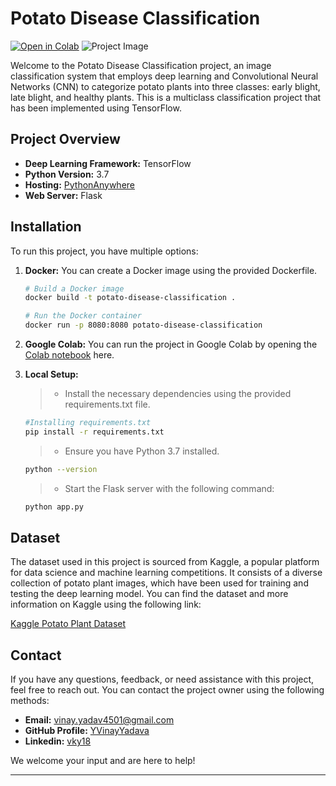 # Potato Disease Classification
[![Open in Colab](https://colab.research.google.com/assets/colab-badge.svg)](https://colab.research.google.com/github/VinayYadava/Potato-Disease/blob/main/training/potato.ipynb)
![Project Image](https://drive.google.com/uc?id=18jH2gZQ8G98u_kDPP7Vq_vidTcVUqBQJ)

Welcome to the Potato Disease Classification project, an image classification system that employs deep learning and Convolutional Neural Networks (CNN) to categorize potato plants into three classes: early blight, late blight, and healthy plants. This is a multiclass classification project that has been implemented using TensorFlow.

## Project Overview

- **Deep Learning Framework:** TensorFlow
- **Python Version:** 3.7
- **Hosting:** [PythonAnywhere](http://vy36689.pythonanywhere.com)
- **Web Server:** Flask

## Installation

To run this project, you have multiple options:

1. **Docker:** You can create a Docker image using the provided Dockerfile.
   
   ```bash
   # Build a Docker image
   docker build -t potato-disease-classification .
   
   # Run the Docker container
   docker run -p 8080:8080 potato-disease-classification
    ```

2. **Google Colab:** You can run the project in Google Colab by opening the [Colab notebook](https://colab.research.google.com/github/VinayYadava/Potato-Disease/blob/main/training/potato.ipynb) here.

3. **Local Setup:** 
    > - Install the necessary dependencies using the provided requirements.txt file.

    ```bash 
    #Installing requirements.txt
    pip install -r requirements.txt
    ```
 
    > - Ensure you have Python 3.7 installed.
    ```bash
    python --version
    ```
    > - Start the Flask server with the following command:
    ```bash
    python app.py
    ```
## Dataset

The dataset used in this project is sourced from Kaggle, a popular platform for data science and machine learning competitions. It consists of a diverse collection of potato plant images, which have been used for training and testing the deep learning model. You can find the dataset and more information on Kaggle using the following link:

[Kaggle Potato Plant Dataset](https://www.kaggle.com/datasets/alyeko/potato-tomato-dataset)

## Contact

If you have any questions, feedback, or need assistance with this project, feel free to reach out. You can contact the project owner using the following methods:

- **Email:** [vinay.yadav4501@gmail.com](mailto:vinay.yadav4501@gmail.com)
- **GitHub Profile:** [YVinayYadava](https://github.com/VinayYadava)
- **Linkedin:** [vky18](https://linkedin.com/in/vky18)

We welcome your input and are here to help!

---

